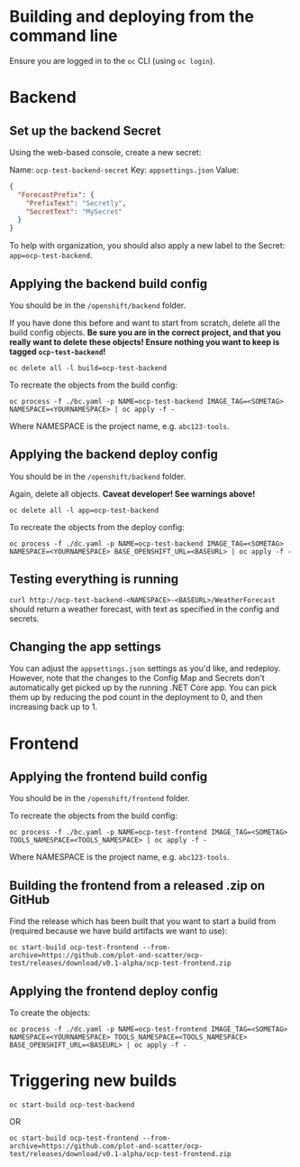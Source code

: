 # Building and deploying from the command line

Ensure you are logged in to the `oc` CLI (using `oc login`).

# Backend

## Set up the backend Secret

Using the web-based console, create a new secret:

Name: `ocp-test-backend-secret`
Key: `appsettings.json`
Value:
```json
{
  "ForecastPrefix": {
    "PrefixText": "Secretly",
    "SecretText": "MySecret"
  }
}
```

To help with organization, you should also apply a new label to the Secret:
`app=ocp-test-backend`.

## Applying the backend build config

You should be in the `/openshift/backend` folder.

If you have done this before and want to start from scratch, delete all the
build config objects. **Be sure you are in the correct project, and that you
really want to delete these objects! Ensure nothing you want to keep is tagged
`ocp-test-backend`!**

```
oc delete all -l build=ocp-test-backend
```

To recreate the objects from the build config:

```
oc process -f ./bc.yaml -p NAME=ocp-test-backend IMAGE_TAG=<SOMETAG> NAMESPACE=<YOURNAMESPACE> | oc apply -f -
```

Where NAMESPACE is the project name, e.g. `abc123-tools`.

## Applying the backend deploy config

You should be in the `/openshift/backend` folder.

Again, delete all objects. **Caveat developer! See warnings above!**

```
oc delete all -l app=ocp-test-backend
```

To recreate the objects from the deploy config:

```
oc process -f ./dc.yaml -p NAME=ocp-test-backend IMAGE_TAG=<SOMETAG> NAMESPACE=<YOURNAMESPACE> BASE_OPENSHIFT_URL=<BASEURL> | oc apply -f -
```

## Testing everything is running

`curl http://ocp-test-backend-<NAMESPACE>-<BASEURL>/WeatherForecast` should
return a weather forecast, with text as specified in the config and secrets.

## Changing the app settings

You can adjust the `appsettings.json` settings as you'd like, and redeploy.
However, note that the changes to the Config Map and Secrets don't automatically
get picked up by the running .NET Core app. You can pick them up by reducing the
pod count in the deployment to 0, and then increasing back up to 1.




# Frontend

## Applying the frontend build config

You should be in the `/openshift/frontend` folder.

To recreate the objects from the build config:

```
oc process -f ./bc.yaml -p NAME=ocp-test-frontend IMAGE_TAG=<SOMETAG> TOOLS_NAMESPACE=<TOOLS_NAMESPACE> | oc apply -f -
```

Where NAMESPACE is the project name, e.g. `abc123-tools`.

## Building the frontend from a released .zip on GitHub

Find the release which has been built that you want to start a build from (required because we have build artifacts we want to use):

```
oc start-build ocp-test-frontend --from-archive=https://github.com/plot-and-scatter/ocp-test/releases/download/v0.1-alpha/ocp-test-frontend.zip
```

## Applying the frontend deploy config

To create the objects:

```
oc process -f ./dc.yaml -p NAME=ocp-test-frontend IMAGE_TAG=<SOMETAG> NAMESPACE=<YOURNAMESPACE> TOOLS_NAMESPACE=<TOOLS_NAMESPACE> BASE_OPENSHIFT_URL=<BASEURL> | oc apply -f -
```



# Triggering new builds

```
oc start-build ocp-test-backend
```

OR

```
oc start-build ocp-test-frontend --from-archive=https://github.com/plot-and-scatter/ocp-test/releases/download/v0.1-alpha/ocp-test-frontend.zip
```
